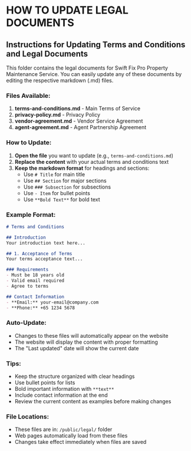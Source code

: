 # HOW TO UPDATE LEGAL DOCUMENTS

## Instructions for Updating Terms and Conditions and Legal Documents

This folder contains the legal documents for Swift Fix Pro Property Maintenance Service. You can easily update any of these documents by editing the respective markdown (.md) files.

### Files Available:

1. **terms-and-conditions.md** - Main Terms of Service
2. **privacy-policy.md** - Privacy Policy
3. **vendor-agreement.md** - Vendor Service Agreement
4. **agent-agreement.md** - Agent Partnership Agreement

### How to Update:

1. **Open the file** you want to update (e.g., `terms-and-conditions.md`)
2. **Replace the content** with your actual terms and conditions text
3. **Keep the markdown format** for headings and sections:
   - Use `# Title` for main title
   - Use `## Section` for major sections
   - Use `### Subsection` for subsections
   - Use `- Item` for bullet points
   - Use `**Bold Text**` for bold text

### Example Format:

```markdown
# Terms and Conditions

## Introduction
Your introduction text here...

## 1. Acceptance of Terms
Your terms acceptance text...

### Requirements
- Must be 18 years old
- Valid email required
- Agree to terms

## Contact Information
- **Email:** your-email@company.com
- **Phone:** +65 1234 5678
```

### Auto-Update:
- Changes to these files will automatically appear on the website
- The website will display the content with proper formatting
- The "Last updated" date will show the current date

### Tips:
- Keep the structure organized with clear headings
- Use bullet points for lists
- Bold important information with `**text**`
- Include contact information at the end
- Review the current content as examples before making changes

### File Locations:
- These files are in: `/public/legal/` folder
- Web pages automatically load from these files
- Changes take effect immediately when files are saved
